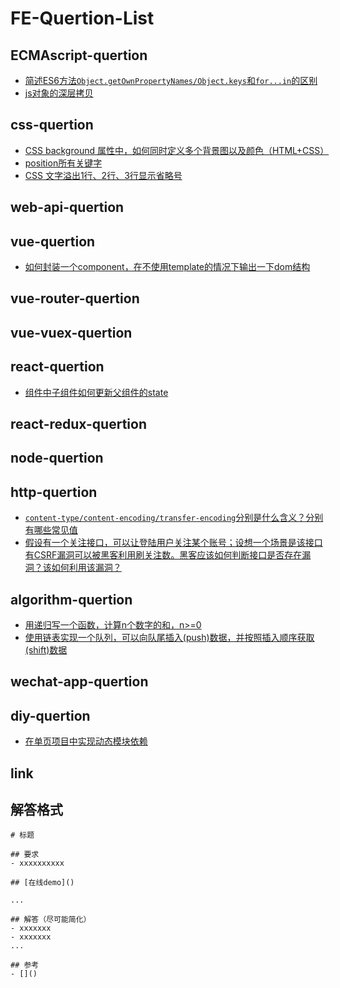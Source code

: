 # FE-Quertion-List
## ECMAscript-quertion
- [简述ES6方法`Object.getOwnPropertyNames/Object.keys`和`for...in`的区别](./ECMAscript-quertion-1.md)
- [js对象的深层拷贝](./ECMAscript-quertion-2.md)

## css-quertion
- [CSS background 属性中，如何同时定义多个背景图以及颜色（HTML+CSS）](./css-quertion-1.md)
- [position所有关键字](./css-quertion-2.md)
- [CSS 文字溢出1行、2行、3行显示省略号](./css-quertion-3.md)

## web-api-quertion

## vue-quertion
- [如何封装一个component，在不使用template的情况下输出一下dom结构](./vue-quertion-1.md)

## vue-router-quertion

## vue-vuex-quertion

## react-quertion
- [组件中子组件如何更新父组件的state](./react-quertion-1.md)

## react-redux-quertion

## node-quertion

## http-quertion
- [`content-type/content-encoding/transfer-encoding`分别是什么含义？分别有哪些常见值](./http-quertion-1.md)
- [假设有一个关注接口，可以让登陆用户关注某个账号；设想一个场景是该接口有CSRF漏洞可以被黑客利用刷关注数。黑客应该如何判断接口是否存在漏洞？该如何利用该漏洞？](./http-quertion-2.md)

## algorithm-quertion
- [用递归写一个函数，计算n个数字的和，n>=0](./algorithm-quertion-1.md)
- [使用链表实现一个队列，可以向队尾插入(push)数据，并按照插入顺序获取(shift)数据](./algorithm-quertion-2.md)

## wechat-app-quertion

## diy-quertion
- [在单页项目中实现动态模块依赖](./diy-quertion-1.md)

## link

## 解答格式
```
# 标题

## 要求
- xxxxxxxxxx

## [在线demo]()

...

## 解答（尽可能简化）
- xxxxxxx
- xxxxxxx
...

## 参考
- []()

```
